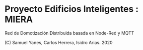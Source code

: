 # Proyecto Edificios Inteligentes : MIERA
Red de Domotización Distribuida basada en Node-Red y MQTT

(C) Samuel Yanes, Carlos Herrera, Isidro Arias. 2020
